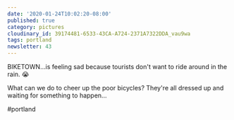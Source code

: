 ```yaml
---
date: '2020-01-24T10:02:20-08:00'
published: true
category: pictures
cloudinary_id: 39174481-6533-43CA-A724-2371A7322DDA_vau9wa
tags: portland
newsletter: 43
---
```


BIKETOWN…is feeling sad because tourists don't want to ride around in the rain. 😭

What can we do to cheer up the poor bicycles? They're all dressed up and waiting for something to happen…

#portland